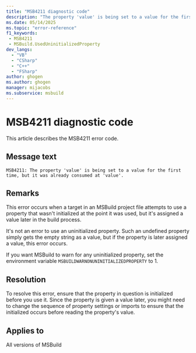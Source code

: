 ```yaml
---
title: "MSB4211 diagnostic code"
description: "The property 'value' is being set to a value for the first time, but it was already consumed at 'value.'"
ms.date: 05/14/2025
ms.topic: "error-reference"
f1_keywords:
 - MSB4211
 - MSBuild.UsedUninitializedProperty
dev_langs:
  - "VB"
  - "CSharp"
  - "C++"
  - "FSharp"
author: ghogen
ms.author: ghogen
manager: mijacobs
ms.subservice: msbuild
---
```


# MSB4211 diagnostic code

<!-- :::ErrorDefinitionDescription::: -->
<!-- :::editable-content name="introDescription"::: -->
This article describes the MSB4211 error code.
<!-- :::editable-content-end::: -->

## Message text

`MSB4211: The property 'value' is being set to a value for the first time, but it was already consumed at 'value'.`

<!-- :::editable-content name="postOutputDescription"::: -->
<!--
{StrBegin="MSB4211: "}
-->

## Remarks

This error occurs when a target in an MSBuild project file attempts to use a property that wasn't initialized at the point it was used, but it's assigned a value later in the build process.

It's not an error to use an uninitialized property. Such an undefined property simply gets the empty string as a value, but if the property is later assigned a value, this error occurs.

If you want MSBuild to warn for any uninitialized property, set the environment variable `MSBUILDWARNONUNINITIALIZEDPROPERTY` to 1.

## Resolution

To resolve this error, ensure that the property in question is initialized before you use it. Since the property is given a value later, you might need to change the sequence of property settings or imports to ensure that the initialized occurs before reading the property's value.
<!-- :::editable-content-end::: -->
<!-- :::ErrorDefinitionDescription-end::: -->

## Applies to

All versions of MSBuild
